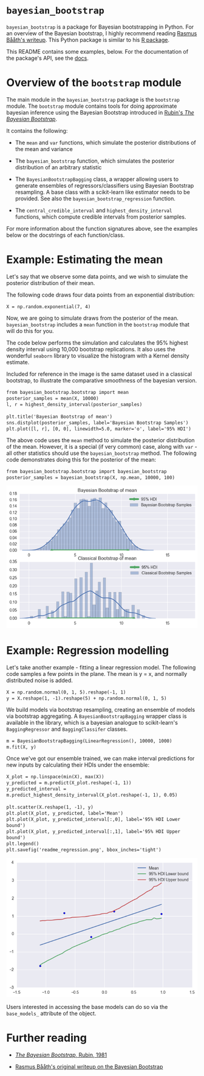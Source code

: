 # `bayesian_bootstrap`

`bayesian_bootstrap` is a package for Bayesian bootstrapping in Python. For an overview of the Bayesian bootstrap, I highly recommend reading [Rasmus Bååth's writeup](http://www.sumsar.net/blog/2015/04/the-non-parametric-bootstrap-as-a-bayesian-model/).  This Python package is similar to his [R package](http://www.sumsar.net/blog/2016/02/bayesboot-an-r-package/). 

This README contains some examples, below. For the documentation of the package's API, see the [docs](http://htmlpreview.github.io/?https://github.com/lmc2179/bayesian_bootstrap/blob/master/docs/bootstrap_documentation.html).

# Overview of the `bootstrap` module

The main module in the `bayesian_bootstrap` package is the `bootstrap` module. The `bootstrap` module contains tools 
for doing approximate bayesian inference using the Bayesian Bootstrap introduced in [Rubin's _The Bayesian Bootstrap_](https://projecteuclid.org/euclid.aos/1176345338).

It contains the following:

* The `mean` and `var` functions, which simulate the posterior distributions of the mean and variance

* The `bayesian_bootstrap` function, which simulates the posterior distribution of an arbitrary statistic

* The `BayesianBootstrapBagging` class, a wrapper allowing users to generate ensembles of regressors/classifiers
using Bayesian Bootstrap resampling. A base class with a scikit-learn like estimator needs to be provided. See also 
the `bayesian_bootstrap_regression` function.

* The `central_credible_interval` and `highest_density_interval` functions, which compute credible intervals from
posterior samples.

For more information about the function signatures above, see the examples below or the docstrings of each function/class.

# Example: Estimating the mean
Let's say that we observe some data points, and we wish to simulate the posterior distribution of their mean.

The following code draws four data points from an exponential distribution:
```
X = np.random.exponential(7, 4)
```
Now, we are going to simulate draws from the posterior of the mean. `bayesian_bootstrap` includes a `mean` function in 
the `bootstrap` module that will do this for you.

The code below performs the simulation and calculates the 95% highest density interval using 10,000 bootstrap replications. It also uses the wonderful 
`seaborn` library to visualize the histogram with a Kernel density estimate. 

Included for reference in the image is the same dataset used in a classical bootstrap, to illustrate the comparative 
smoothness of the bayesian version.
```
from bayesian_bootstrap.bootstrap import mean
posterior_samples = mean(X, 10000)
l, r = highest_density_interval(posterior_samples)

plt.title('Bayesian Bootstrap of mean')
sns.distplot(posterior_samples, label='Bayesian Bootstrap Samples')
plt.plot([l, r], [0, 0], linewidth=5.0, marker='o', label='95% HDI')
```

The above code uses the `mean` method to simulate the posterior distribution of the mean. However, it is a special 
(if very common) case, along with `var` - all other statistics should use the `bayesian_bootstrap` method. The
 following code demonstrates doing this for the posterior of the mean:

```
from bayesian_bootstrap.bootstrap import bayesian_bootstrap
posterior_samples = bayesian_bootstrap(X, np.mean, 10000, 100)
```

![Posterior](bayesian_bootstrap/demos/readme_exponential.png)

# Example: Regression modelling
<!--
Problem setup

Sample data points

Show scatterplot + code

Show posterior samples for slope

Show show scatterplot with prediction bands
-->
Let's take another example - fitting a linear regression model. The following code samples a few points in the plane.
The mean is y = x, and normally distributed noise is added.
```
X = np.random.normal(0, 1, 5).reshape(-1, 1)
y = X.reshape(1, -1).reshape(5) + np.random.normal(0, 1, 5)
```
We build models via bootstrap resampling, creating an ensemble of models via bootstrap aggregating. A 
`BayesianBootstrapBagging` wrapper class is available in the library, which is a bayesian analogue to scikit-learn's 
`BaggingRegressor` and `BaggingClassifer` classes.
```
m = BayesianBootstrapBagging(LinearRegression(), 10000, 1000)
m.fit(X, y)
```
Once we've got our ensemble trained, we can make interval predictions for new inputs by calculating their HDIs under the
ensemble:
```
X_plot = np.linspace(min(X), max(X))
y_predicted = m.predict(X_plot.reshape(-1, 1))
y_predicted_interval = m.predict_highest_density_interval(X_plot.reshape(-1, 1), 0.05)

plt.scatter(X.reshape(1, -1), y)
plt.plot(X_plot, y_predicted, label='Mean')
plt.plot(X_plot, y_predicted_interval[:,0], label='95% HDI Lower bound')
plt.plot(X_plot, y_predicted_interval[:,1], label='95% HDI Upper bound')
plt.legend()
plt.savefig('readme_regression.png', bbox_inches='tight')
```
![Posterior](bayesian_bootstrap/demos/readme_regression.png)

Users interested in accessing the base models can do so via the `base_models_` attribute of the object.

# Further reading

* [_The Bayesian Bootstrap_, Rubin, 1981](https://projecteuclid.org/euclid.aos/1176345338)

* [Rasmus Bååth's original writeup on the Bayesian Bootstrap](http://www.sumsar.net/blog/2015/04/the-non-parametric-bootstrap-as-a-bayesian-model/)